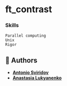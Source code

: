 # ft_contrast
### Skills
```
Parallel computing 
Unix 
Rigor
```
## :muscle: Authors
* [**Antonio Sviridov**](https://github.com/liderako/)
* [**Anastasia Lukyanenko**](https://github.com/NastyaVicodin)
